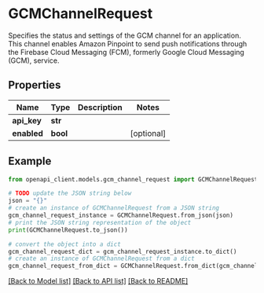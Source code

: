 # GCMChannelRequest

Specifies the status and settings of the GCM channel for an application. This channel enables Amazon Pinpoint to send push notifications through the Firebase Cloud Messaging (FCM), formerly Google Cloud Messaging (GCM), service.

## Properties

Name | Type | Description | Notes
------------ | ------------- | ------------- | -------------
**api_key** | **str** |  | 
**enabled** | **bool** |  | [optional] 

## Example

```python
from openapi_client.models.gcm_channel_request import GCMChannelRequest

# TODO update the JSON string below
json = "{}"
# create an instance of GCMChannelRequest from a JSON string
gcm_channel_request_instance = GCMChannelRequest.from_json(json)
# print the JSON string representation of the object
print(GCMChannelRequest.to_json())

# convert the object into a dict
gcm_channel_request_dict = gcm_channel_request_instance.to_dict()
# create an instance of GCMChannelRequest from a dict
gcm_channel_request_from_dict = GCMChannelRequest.from_dict(gcm_channel_request_dict)
```
[[Back to Model list]](../README.md#documentation-for-models) [[Back to API list]](../README.md#documentation-for-api-endpoints) [[Back to README]](../README.md)



